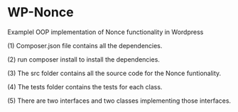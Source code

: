 # WP-Nonce
Examplel OOP implementation of Nonce functionality in Wordpress

(1) Composer.json file contains all the dependencies.

(2) run composer install to install the dependencies. 

(3) The src folder contains all the source code for the Nonce funtionality.

(4) The tests folder contains the tests for each class.

(5) There are two interfaces and two classes implementing those interfaces.
